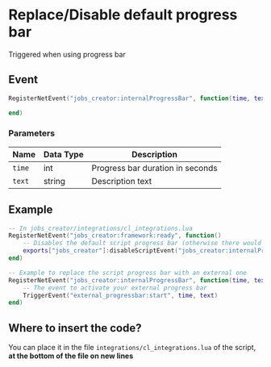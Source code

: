 # Replace/Disable default progress bar

Triggered when using progress bar

## Event
``` lua
RegisterNetEvent("jobs_creator:internalProgressBar", function(time, text)

end)
```

### Parameters

| Name              | Data Type | Description                       |
| -                 | -         | -                                 |
| `time`            | int       | Progress bar duration in seconds  |
| `text`            | string    | Description text                  |

## Example
``` lua
-- In jobs_creator/integrations/cl_integrations.lua
RegisterNetEvent("jobs_creator:framework:ready", function() 
    -- Disables the default script progress bar (otherwise there would be 2 progress bars)
    exports["jobs_creator"]:disableScriptEvent("jobs_creator:internalProgressBar")
end)

-- Example to replace the script progress bar with an external one
RegisterNetEvent("jobs_creator:internalProgressBar", function(time, text)
    -- The event to activate your external progress bar
    TriggerEvent("external_progressbar:start", time, text)
end)
```

## Where to insert the code?
You can place it in the file `integrations/cl_integrations.lua` of the script, **at the bottom of the file on new lines**